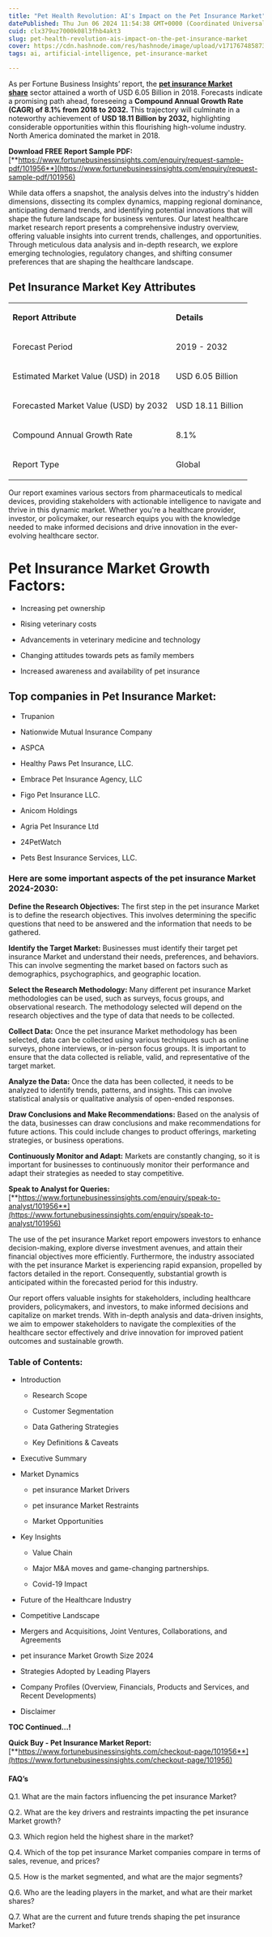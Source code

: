 ```yaml
---
title: "Pet Health Revolution: AI's Impact on the Pet Insurance Market"
datePublished: Thu Jun 06 2024 11:54:38 GMT+0000 (Coordinated Universal Time)
cuid: clx379uz7000k08l3fhb4akt3
slug: pet-health-revolution-ais-impact-on-the-pet-insurance-market
cover: https://cdn.hashnode.com/res/hashnode/image/upload/v1717674858736/8c9ef270-6cab-49f3-95bb-8ac704e26dee.png
tags: ai, artificial-intelligence, pet-insurance-market

---
```


As per Fortune Business Insights’ report, the [**pet insurance Market share**](https://www.fortunebusinessinsights.com/industry-reports/pet-insurance-market-101956) sector attained a worth of USD 6.05 Billion in 2018. Forecasts indicate a promising path ahead, foreseeing a **Compound Annual Growth Rate (CAGR) of 8.1% from 2018 to 2032.** This trajectory will culminate in a noteworthy achievement of **USD 18.11 Billion by 2032,** highlighting considerable opportunities within this flourishing high-volume industry. North America dominated the market in 2018.

**Download FREE Report Sample PDF:** [**https://www.fortunebusinessinsights.com/enquiry/request-sample-pdf/101956**](https://www.fortunebusinessinsights.com/enquiry/request-sample-pdf/101956)

While data offers a snapshot, the analysis delves into the industry's hidden dimensions, dissecting its complex dynamics, mapping regional dominance, anticipating demand trends, and identifying potential innovations that will shape the future landscape for business ventures. Our latest healthcare market research report presents a comprehensive industry overview, offering valuable insights into current trends, challenges, and opportunities. Through meticulous data analysis and in-depth research, we explore emerging technologies, regulatory changes, and shifting consumer preferences that are shaping the healthcare landscape.

## **Pet Insurance Market Key Attributes**

<table><tbody><tr><td colspan="1" rowspan="1"><p><strong>Report Attribute</strong></p></td><td colspan="1" rowspan="1"><p><strong>Details</strong></p></td></tr><tr><td colspan="1" rowspan="1"><p>Forecast Period</p></td><td colspan="1" rowspan="1"><p>2019 - 2032</p></td></tr><tr><td colspan="1" rowspan="1"><p>Estimated Market Value (USD) in&nbsp;2018</p></td><td colspan="1" rowspan="1"><p>USD 6.05 Billion</p></td></tr><tr><td colspan="1" rowspan="1"><p>Forecasted Market Value (USD) by&nbsp;2032</p></td><td colspan="1" rowspan="1"><p>USD 18.11 Billion</p></td></tr><tr><td colspan="1" rowspan="1"><p>Compound Annual Growth Rate</p></td><td colspan="1" rowspan="1"><p>8.1%</p></td></tr><tr><td colspan="1" rowspan="1"><p>Report Type</p></td><td colspan="1" rowspan="1"><p>Global</p></td></tr></tbody></table>

Our report examines various sectors from pharmaceuticals to medical devices, providing stakeholders with actionable intelligence to navigate and thrive in this dynamic market. Whether you're a healthcare provider, investor, or policymaker, our research equips you with the knowledge needed to make informed decisions and drive innovation in the ever-evolving healthcare sector.

# Pet Insurance Market Growth Factors:

* Increasing pet ownership
    
* Rising veterinary costs
    
* Advancements in veterinary medicine and technology
    
* Changing attitudes towards pets as family members
    
* Increased awareness and availability of pet insurance
    

## **Top companies in Pet Insurance Market:**

* Trupanion
    
* Nationwide Mutual Insurance Company
    
* ASPCA
    
* Healthy Paws Pet Insurance, LLC.
    
* Embrace Pet Insurance Agency, LLC
    
* Figo Pet Insurance LLC.
    
* Anicom Holdings
    
* Agria Pet Insurance Ltd
    
* 24PetWatch
    
* Pets Best Insurance Services, LLC.
    

### **Here are some important aspects of the pet insurance Market 2024-2030:**

**Define the Research Objectives:** The first step in the pet insurance Market is to define the research objectives. This involves determining the specific questions that need to be answered and the information that needs to be gathered.

**Identify the Target Market:** Businesses must identify their target pet insurance Market and understand their needs, preferences, and behaviors. This can involve segmenting the market based on factors such as demographics, psychographics, and geographic location.

**Select the Research Methodology:** Many different pet insurance Market methodologies can be used, such as surveys, focus groups, and observational research. The methodology selected will depend on the research objectives and the type of data that needs to be collected.

**Collect Data:** Once the pet insurance Market methodology has been selected, data can be collected using various techniques such as online surveys, phone interviews, or in-person focus groups. It is important to ensure that the data collected is reliable, valid, and representative of the target market.

**Analyze the Data:** Once the data has been collected, it needs to be analyzed to identify trends, patterns, and insights. This can involve statistical analysis or qualitative analysis of open-ended responses.

**Draw Conclusions and Make Recommendations:** Based on the analysis of the data, businesses can draw conclusions and make recommendations for future actions. This could include changes to product offerings, marketing strategies, or business operations.

**Continuously Monitor and Adapt:** Markets are constantly changing, so it is important for businesses to continuously monitor their performance and adapt their strategies as needed to stay competitive.

**Speak to Analyst for Queries:** [**https://www.fortunebusinessinsights.com/enquiry/speak-to-analyst/101956**](https://www.fortunebusinessinsights.com/enquiry/speak-to-analyst/101956)

The use of the pet insurance Market report empowers investors to enhance decision-making, explore diverse investment avenues, and attain their financial objectives more efficiently. Furthermore, the industry associated with the pet insurance Market is experiencing rapid expansion, propelled by factors detailed in the report. Consequently, substantial growth is anticipated within the forecasted period for this industry.

Our report offers valuable insights for stakeholders, including healthcare providers, policymakers, and investors, to make informed decisions and capitalize on market trends. With in-depth analysis and data-driven insights, we aim to empower stakeholders to navigate the complexities of the healthcare sector effectively and drive innovation for improved patient outcomes and sustainable growth.

### **Table of Contents:**

* Introduction
    
    * Research Scope
        
    * Customer Segmentation
        
    * Data Gathering Strategies
        
    * Key Definitions & Caveats
        
* Executive Summary
    
* Market Dynamics
    
    * pet insurance Market Drivers
        
    * pet insurance Market Restraints
        
    * Market Opportunities
        
* Key Insights
    
    * Value Chain
        
    * Major M&A moves and game-changing partnerships.
        
    * Covid-19 Impact
        
* Future of the Healthcare Industry
    
* Competitive Landscape
    
* Mergers and Acquisitions, Joint Ventures, Collaborations, and Agreements
    
* pet insurance Market Growth Size 2024
    
* Strategies Adopted by Leading Players
    
* Company Profiles (Overview, Financials, Products and Services, and Recent Developments)
    
* Disclaimer
    

**TOC Continued…!**

**Quick Buy - Pet Insurance Market Report:** [**https://www.fortunebusinessinsights.com/checkout-page/101956**](https://www.fortunebusinessinsights.com/checkout-page/101956)

#### **FAQ’s**

Q.1. What are the main factors influencing the pet insurance Market?

Q.2. What are the key drivers and restraints impacting the pet insurance Market growth?

Q.3. Which region held the highest share in the market?

Q.4. Which of the top pet insurance Market companies compare in terms of sales, revenue, and prices?

Q.5. How is the market segmented, and what are the major segments?

Q.6. Who are the leading players in the market, and what are their market shares?

Q.7. What are the current and future trends shaping the pet insurance Market?